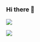 ### Hi there 👋


![](https://github-readme-stats.vercel.app/api/top-langs?username=ayanakm&show_icons=true&locale=en&layout=compact)

![](https://skillicons.dev/icons?i=swift,ae,c,figma,firebase,ai,py,vscode)

<!--
**ayanakm/ayanakm** is a ✨ _special_ ✨ repository because its `README.md` (this file) appears on your GitHub profile.

Here are some ideas to get you started:

- 🔭 I’m currently working on ...
- 🌱 I’m currently learning ...
- 👯 I’m looking to collaborate on ...
- 🤔 I’m looking for help with ...
- 💬 Ask me about ...
- 📫 How to reach me: ...
- 😄 Pronouns: ...
- ⚡ Fun fact: ...
-->
